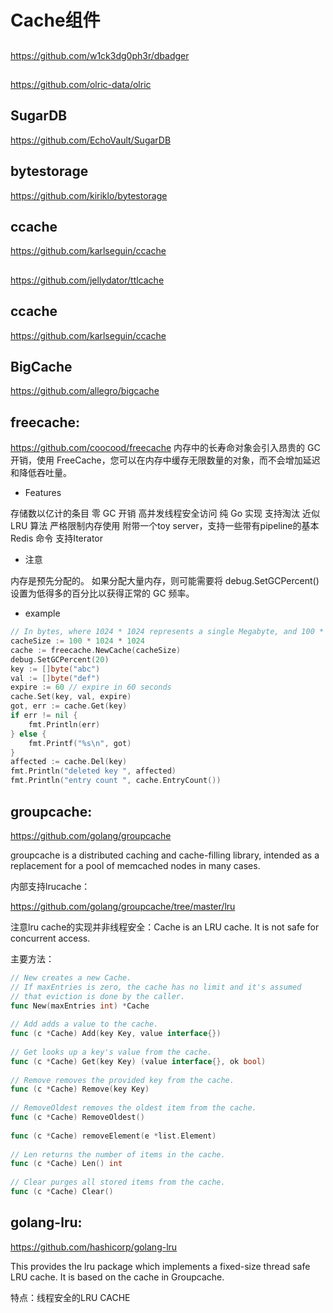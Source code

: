 # Cache组件

##

https://github.com/w1ck3dg0ph3r/dbadger

##

https://github.com/olric-data/olric

## SugarDB

https://github.com/EchoVault/SugarDB

## bytestorage

https://github.com/kiriklo/bytestorage

## ccache

https://github.com/karlseguin/ccache

##

https://github.com/jellydator/ttlcache

## ccache

https://github.com/karlseguin/ccache

## BigCache

https://github.com/allegro/bigcache

## freecache:

https://github.com/coocood/freecache
内存中的长寿命对象会引入昂贵的 GC 开销，使用 FreeCache，您可以在内存中缓存无限数量的对象，而不会增加延迟和降低吞吐量。

* Features

存储数以亿计的条目
零 GC 开销
高并发线程安全访问
纯 Go 实现
支持淘汰
近似 LRU 算法
严格限制内存使用
附带一个toy server，支持一些带有pipeline的基本 Redis 命令
支持Iterator

* 注意

内存是预先分配的。
如果分配大量内存，则可能需要将 debug.SetGCPercent() 设置为低得多的百分比以获得正常的 GC 频率。

* example
```go
// In bytes, where 1024 * 1024 represents a single Megabyte, and 100 * 1024*1024 represents 100 Megabytes.
cacheSize := 100 * 1024 * 1024
cache := freecache.NewCache(cacheSize)
debug.SetGCPercent(20)
key := []byte("abc")
val := []byte("def")
expire := 60 // expire in 60 seconds
cache.Set(key, val, expire)
got, err := cache.Get(key)
if err != nil {
    fmt.Println(err)
} else {
    fmt.Printf("%s\n", got)
}
affected := cache.Del(key)
fmt.Println("deleted key ", affected)
fmt.Println("entry count ", cache.EntryCount())
```

## groupcache:

https://github.com/golang/groupcache

groupcache is a distributed caching and cache-filling library, intended as a replacement for a pool of memcached nodes in many cases.

内部支持lrucache：

https://github.com/golang/groupcache/tree/master/lru

注意lru cache的实现并非线程安全：Cache is an LRU cache. It is not safe for concurrent access.

主要方法：
```go
// New creates a new Cache.
// If maxEntries is zero, the cache has no limit and it's assumed
// that eviction is done by the caller.
func New(maxEntries int) *Cache 
 
// Add adds a value to the cache.
func (c *Cache) Add(key Key, value interface{}) 
 
// Get looks up a key's value from the cache.
func (c *Cache) Get(key Key) (value interface{}, ok bool)
 
// Remove removes the provided key from the cache.
func (c *Cache) Remove(key Key)
 
// RemoveOldest removes the oldest item from the cache.
func (c *Cache) RemoveOldest()
 
func (c *Cache) removeElement(e *list.Element) 
 
// Len returns the number of items in the cache.
func (c *Cache) Len() int 
 
// Clear purges all stored items from the cache.
func (c *Cache) Clear() 
```

## golang-lru:

https://github.com/hashicorp/golang-lru

This provides the lru package which implements a fixed-size thread safe LRU cache. It is based on the cache in Groupcache.

特点：线程安全的LRU CACHE

